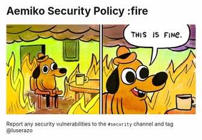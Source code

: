 # Aemiko Security Policy :fire

![this is fine](img/this_is_fine.png)

Report any security vulnerabilities to the `#security` channel and tag @luserazo
